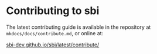 # Contributing to sbi

The latest contributing guide is available in the repository at `mkdocs/docs/contribute.md`, or online at:

[sbi-dev.github.io/sbi/latest/contribute/](https://sbi-dev.github.io/sbi/latest/contribute/)
